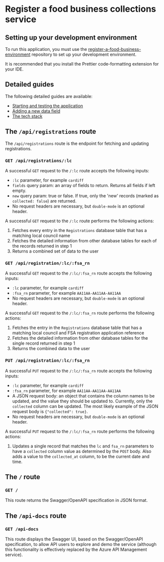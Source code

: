 # Register a food business collections service

## Setting up your development environment

To run this application, you must use the [register-a-food-business-environment](https://github.com/FoodStandardsAgency/register-a-food-business-environment) repository to set up your development environment.

It is recommended that you install the Prettier code-formatting extension for your IDE.

## Detailed guides

The following detailed guides are available:

- [Starting and testing the application](./docs/contribution-guidelines/starting-testing-the-app.md)
- [Adding a new data field](./docs/contribution-guidelines/adding-a-new-data-field.md)
- [The tech stack](./docs/contribution-guidelines/the-tech-stack.md)

## The `/api/registrations` route

The `/api/registrations` route is the endpoint for fetching and updating registrations.

### `GET /api/registrations/:lc`

A successful `GET` request to the `/:lc` route accepts the following inputs:

- `:lc` parameter, for example `cardiff`
- `fields` query param: an array of fields to return. Returns all fields if left empty.
- `new` query param: true or false. If true, only the 'new' records (marked as `collected: false`) are returned.
- No request headers are necessary, but `double-mode` is an optional header.

A successful `GET` request to the `/:lc` route performs the following actions:

1. Fetches every entry in the `Registrations` database table that has a matching local council name
2. Fetches the detailed information from other database tables for each of the records returned in step 1
3. Returns a combined set of data to the user

### `GET /api/registration/:lc/:fsa_rn`

A successful `GET` request to the `/:lc/:fsa_rn` route accepts the following inputs:

- `:lc` parameter, for example `cardiff`
- `:fsa_rn` parameter, for example `AA11AA-AA11AA-AA11AA`
- No request headers are necessary, but `double-mode` is an optional header.

A successful `GET` request to the `/:lc/:fsa_rn` route performs the following actions:

1. Fetches the entry in the `Registrations` database table that has a matching local council and FSA registration application reference
2. Fetches the detailed information from other database tables for the single record returned in step 1
3. Returns the combined data to the user

### `PUT /api/registration/:lc/:fsa_rn`

A successful `PUT` request to the `/:lc/:fsa_rn` route accepts the following inputs:

- `:lc` parameter, for example `cardiff`
- `:fsa_rn` parameter, for example `AA11AA-AA11AA-AA11AA`
- A JSON request body: an object that contains the column names to be updated, and the value they should be updated to. Currently, only the `collected` column can be updated. The most likely example of the JSON request body is `{"collected": true}`.
- No request headers are necessary, but `double-mode` is an optional header.

A successful `PUT` request to the `/:lc/:fsa_rn` route performs the following actions:

1. Updates a single record that matches the `lc` and `fsa_rn` parameters to have a `collected` column value as determined by the `POST` body. Also adds a value to the `collected_at` column, to be the current date and time.

## The `/` route

### `GET /`

This route returns the Swagger/OpenAPI specification in JSON format.

## The `/api-docs` route

### `GET /api-docs`

This route displays the Swagger UI, based on the Swagger/OpenAPI specification, to allow API users to explore and demo the service (although this functionality is effectively replaced by the Azure API Management service).
